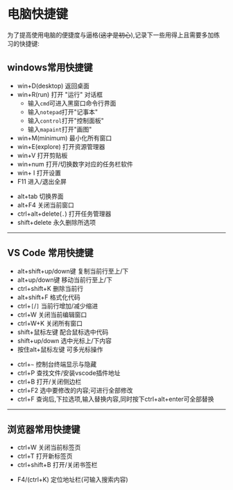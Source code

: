# 电脑快捷键

为了提高使用电脑的便捷度与逼格(~~这才是初心~~),记录下一些用得上且需要多加练习的快捷键:

## windows常用快捷键

+ win+D(desktop)  返回桌面
+ win+R(run)  打开 "运行" 对话框
  + 输入`cmd`可进入黑窗口命令行界面
  + 输入`notepad`打开"记事本"
  + 输入`control`打开"控制面板"
  + 输入`mapaint`打开"画图"
+ win+M(minimum) 最小化所有窗口
+ win+E(explore)  打开资源管理器
+ win+V  打开剪贴板
+ win+num  打开/切换数字对应的任务栏软件
+ win+ I  打开设置
+ F11  进入/退出全屏

- alt+tab  切换界面
- alt+F4  关闭当前窗口
- ctrl+alt+delete(`.`)  打开任务管理器
- shift+delete  永久删除所选项

---

## VS Code 常用快捷键

+ alt+shift+up/down键  复制当前行至上/下
+ alt+up/down键  移动当前行至上/下
+ ctrl+shift+K  删除当前行
+ alt+shift+F  格式化代码
+ ctrl+`[`/`]` 当前行增加/减少缩进
+ ctrl+W  关闭当前编辑窗口
+ ctrl+W+K  关闭所有窗口
+ shift+鼠标左键  配合鼠标选中代码
+ shift+up/down  选中光标上/下内容
+ 按住alt+鼠标左键  可多光标操作

- ctrl+`~`  控制台终端显示与隐藏
- ctrl+P  查找文件/安装vscode插件地址
- ctrl+B  打开/关闭侧边栏
- ctrl+F2  选中要修改的内容;可进行全部修改
- ctrl+F  查询后,下拉选项,输入替换内容,同时按下ctrl+alt+enter可全部替换

---

## 浏览器常用快捷键

+ ctrl+W  关闭当前标签页
+ ctrl+T  打开新标签页
+ ctrl+shift+B  打开/关闭书签栏

- F4/(ctrl+K)  定位地址栏(可输入搜索内容)
